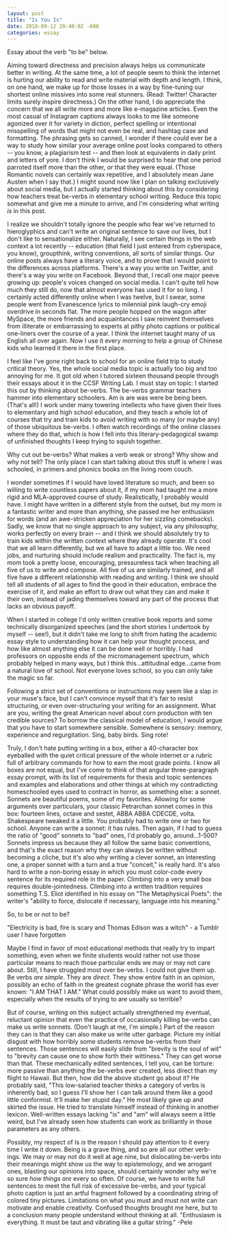 ```yaml
---
layout: post
title: "Is You Is"
date: 2018-09-12 20:40:02 -600
categories: essay
--- 
```

Essay about the verb "to be" below.

Aiming toward directness and precision always helps us communicate better in writing. At the same time, a lot of people seem to think the internet is hurting our ability to read and write material with depth and length. I think, on one hand, we make up for those losses in a way by fine-tuning our shortest online missives into some real stunners. (Read: Twitter! Character limits surely inspire directness.) On the other hand, I do appreciate the concern that we all write more and more like e-magazine articles. Even the most casual of Instagram captions always looks to me like someone agonized over it for variety in diction, perfect spelling or intentional misspelling of words that might not even be real, and hashtag case and formatting. The phrasing gets so canned, I wonder if there could ever be a way to study how similar your average online post looks compared to others -- you know, a plagiarism test -- and then look at equivalents in daily print and letters of yore. I don't think I would be surprised to hear that one period parroted itself more than the other, *or* that they were equal. (Those Romantic novels can certainly wax repetitive, and I absolutely mean Jane Austen when I say that.) I might sound now like I plan on talking exclusively about social media, but I actually started thinking about this by considering how teachers treat be-verbs in elementary school writing. Reduce this topic somewhat and give me a minute to arrive, and I'm considering what writing *is* in this post.

I realize we shouldn't totally ignore the people who fear we've returned to hieroglyphics and can't write an original sentence to save our lives, but I don't like to sensationalize either. Naturally, I see certain things in the web context a lot recently -- education (that field I just entered from cyberspace, you know), groupthink, writing conventions, all sorts of similar things. Our online posts always have a literary voice, and to prove that I would point to the differences across platforms. There's a way you write on Twitter, and there's a way you write on Facebook. Beyond that, I recall one major peeve growing up: people's voices changed on social media. I can't quite tell how much they still do, now that almost everyone has used it for so long. I certainly acted differently online when I was twelve, but I swear, some people went from Evanescence lyrics to milennial pink laugh-cry emoji overdrive in seconds flat. The more people hopped on the wagon after MySpace, the more friends and acquaintances I saw reinvent themselves from illiterate or embarrassing to experts at pithy photo captions or political one-liners over the course of a year. I think the internet taught many of us English all over again. Now I use it every morning to help a group of Chinese kids who learned it there in the first place.

I feel like I've gone right back to school for an online field trip to study critical theory. Yes, the whole social media topic is actually too big and too annoying for me. It got old when I tutored sixteen thousand people through their essays about it in the CCSF Writing Lab. I must stay on topic: I started this out by thinking about be-verbs. The be-verbs grammar teachers hammer into elementary schoolers. Am is are was were be being been. (That's all!) I work under many towering intellects who have given their lives to elementary and high school education, and they teach a whole lot of courses that try and train kids to avoid writing with so many (or maybe any) of those ubiquitous be-verbs. I often watch recordings of the online classes where they do that, which is how I fell into this literary-pedagogical swamp of unfinished thoughts I keep trying to squish together.

Why cut out be-verbs? What makes a verb weak or strong? Why show and why not tell? The only place I can start talking about this stuff is where I was schooled, in primers and phonics books on the living room couch.

I wonder sometimes if I would have loved literature so much, and been so willing to write countless papers about it, if my mom had taught me a more rigid and MLA-approved course of study. Realistically, I probably would have. I might have written in a different style from the outset, but my mom is a fantastic writer and more than anything, she passed me her enthusiasm for words (and an awe-stricken appreciation for her sizzling comebacks). Sadly, we know that no single approach to any subject, via any philosophy, works perfectly on every brain -- and I think we should absolutely try to train kids within the written context where they already operate. It's cool that we all learn differently, but we all have to adapt a little too. We need jobs, and nurturing should include realism and practicality. The fact is, my mom took a pretty loose, encouraging, pressureless tack when teaching all five of us to write and compose. All five of us are similarly trained, and all five have a different relationship with reading and writing. I think we should tell all students of all ages to find the good in their education, embrace the exercise of it, and make an effort to draw out what they can and make it their own, instead of jading themselves toward any part of the process that lacks an obvious payoff.

When I started in college I'd only written creative book reports and some technically disorganized speeches (and the short stories I undertook by myself -- see!), but it didn't take me long to shift from hating the academic essay style to understanding how it can help your thought process, and how like almost anything else it can be done well or horribly. I had professors on opposite ends of the micromanagement spectrum, which probably helped in many ways, but I think this...attitudinal edge...came from a natural love of school. Not everyone loves school, so you can only take the magic so far.

Following a strict set of conventions or instructions may seem like a slap in your muse's face, but I can't convince myself that it's fair to resist structuring, or even over-structuring your writing for an assignment. What are you, writing the great American novel about corn production with ten credible sources? To borrow the classical model of education, I would argue that you have to start somewhere sensible. Somewhere is sensory: memory, experience and regurgitation. Sing, baby birds. Sing rote! 

Truly, I don't hate putting writing in a box, either a 40-character box eyeballed with the quiet critical pressure of the whole internet or a rubric full of arbitrary commands for how to earn the most grade points. I know all boxes are not equal, but I've come to think of that angular three-paragraph essay prompt, with its list of requirements for thesis and topic sentences and examples and elaborations and other things at which my contradicting homeschooled eyes used to contract in horror, as something else: a sonnet. Sonnets are beautiful poems, some of my favorites. Allowing for some arguments over particulars, your classic Petrarchan sonnet comes in this box: fourteen lines, octave and sestet, ABBA ABBA CDECDE, volta. Shakespeare tweaked it a little. You probably had to write one or two for school. Anyone can write a sonnet: it has rules. Then again, if I had to guess the ratio of "good" sonnets to "bad" ones, I'd probably go, around...1-500? Sonnets impress us because they all follow the same basic conventions, and that's the exact reason why they can always be written without becoming a cliche, but it's also why writing a clever sonnet, an interesting one, a proper sonnet with a turn and a true "conceit," is really hard. It's also hard to write a non-boring essay in which you must color-code every sentence for its required role in the paper. Climbing into a very small box requires double-jointedness. Climbing into a written tradition requires something T.S. Eliot identified in his essay on "The Metaphysical Poets": the writer's "ability to force, dislocate if necessary, language into his meaning." 

So, to be or not to be? 

"Electricity is bad, fire is scary and Thomas Edison was a witch" - a Tumblr user I have forgotten

Maybe I find in favor of most educational methods that really try to impart something, even when we finite students would rather not use those particular means to reach those particular ends we may or may not care about. Still, I have struggled most over be-verbs. I could not give them up. Be verbs *are simple*. They are *direct*. They show entire faith in an opinion, possibly an echo of faith in the greatest cognate phrase the world has ever known: "I AM THAT I AM." What could possibly make us want to avoid them, especially when the results of trying to are usually so terrible?

But of course, writing on this subject actually strengthened my eventual, reluctant opinion that even the practice of occasionally killing be-verbs can make us write sonnets. (Don't laugh at me, I'm simple.) Part of the reason they can is that they can also make us write utter garbage. Picture my initial disgust with how horribly some students remove be-verbs from their sentences. Those sentences will easily slide from "brevity is the soul of wit" to "brevity can cause one to show forth their wittiness." They can get worse than that. These mechanically edited sentences, I tell you, can be torture: more passive than anything the be-verbs ever created, less direct than my flight to Hawaii. But then, how did the above student go about it? He probably said, "This low-salaried teacher thinks a category of verbs is inherently bad, so I guess I'll show her I can talk around them like a good little conformist. It'll make her stupid day." He most likely gave up and skirted the issue. He tried to translate himself instead of thinking in another lexicon. Well-written essays lacking "is" and "am" will always seem a little weird, but I've already seen how students can work as brilliantly in those parameters as any others. 

Possibly, my respect of Is *is* the reason I should pay attention to it every time I write it down. Being is a grave thing, and so are all our other verb-ings. We may or may not do it well at age nine, but dislocating be-verbs into their meanings might show us the way to epistemology, and we arrogant ones, blasting our opinions into space, should certainly wonder why we're so sure *how things are* every so often. Of course, we have to write full sentences to meet the full risk of excessive be-verbs, and your typical photo caption is just an artful fragment followed by a coordinating string of colored tiny pictures. Limitations on what you must and must not write can motivate and enable creativity. Confused thoughts brought me here, but to a conclusion many people understand without thinking at all. "Enthusiasm is everything. It must be taut and vibrating like a guitar string." -Pele 
